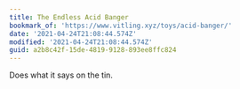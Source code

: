```yaml
---
title: The Endless Acid Banger
bookmark_of: 'https://www.vitling.xyz/toys/acid-banger/'
date: '2021-04-24T21:08:44.574Z'
modified: '2021-04-24T21:08:44.574Z'
guid: a2b8c42f-15de-4819-9128-893ee8ffc824
---
```

Does what it says on the tin. 
